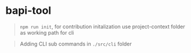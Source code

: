 # bapi-tool
> `npm run init`, for contribution initalization
> use project-context folder as working path for cli

> Adding CLI sub commands in `./src/cli` folder
